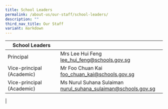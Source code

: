 ```yaml
---
title: School Leaders
permalink: /about-us/our-staff/school-leaders/
description: ""
third_nav_title: Our Staff
variant: markdown
---
```

| School Leaders|  |  |
| -------- | -------- | -------- |
| Principal    | Mrs Lee Hui Feng <br>  lee_hui_feng@schools.gov.sg |
| Vice-principal (Academic)    | Mr Foo Chuan Kai <br> foo_chuan_kai@schools.gov.sg  |
| Vice-principal (Academic)     |  Ms Nurul Suhana Sulaiman  <br> nurul_suhana_sulaiman@schools.gov.sg |     |
   |

<br>
<br>